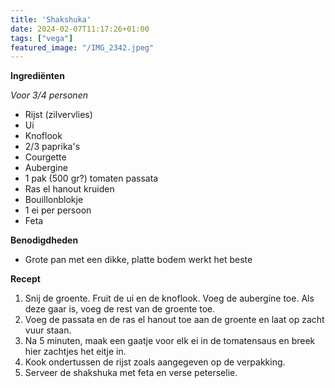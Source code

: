 ```yaml
---
title: 'Shakshuka'
date: 2024-02-07T11:17:26+01:00
tags: ["vega"]
featured_image: "/IMG_2342.jpeg"
---
```


**Ingrediënten**

*Voor 3/4 personen*
- Rijst (zilvervlies)
- Ui
- Knoflook
- 2/3 paprika's
- Courgette
- Aubergine
- 1 pak (500 gr?) tomaten passata
- Ras el hanout kruiden
- Bouillonblokje
- 1 ei per persoon
- Feta

**Benodigdheden**
- Grote pan met een dikke, platte bodem werkt het beste

**Recept**
1. Snij de groente. Fruit de ui en de knoflook. Voeg de aubergine toe. Als deze gaar is, voeg de rest van de groente toe.
2. Voeg de passata en de ras el hanout toe aan de groente en laat op zacht vuur staan. 
3. Na 5 minuten, maak een gaatje voor elk ei in de tomatensaus en breek hier zachtjes het eitje in.
4. Kook ondertussen de rijst zoals aangegeven op de verpakking.
5. Serveer de shakshuka met feta en verse peterselie.
